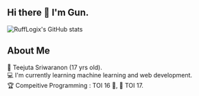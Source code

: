 ## Hi there 👋 I'm Gun.
![RuffLogix's GitHub stats](https://github-readme-stats.vercel.app/api?username=rufflogix&show_icons=true&theme=tokyonight)
## About Me
🐰 Teejuta Sriwaranon (17 yrs old). <br>
💻 I'm currently learning machine learning and web development. <br>
🏆 Compeitive Programming : TOI 16 🥉, 🥈 TOI 17. <br> 


<!--
**RuffLogix/RuffLogix** is a ✨ _special_ ✨ repository because its `README.md` (this file) appears on your GitHub profile.
<p><img align="left" src="https://github-readme-stats.vercel.app/api/top-langs?username=rufflogix&show_icons=true&locale=en&layout=compact" alt="rufflogix" /></p>
Here are some ideas to get you started:

- 🔭 I’m currently working on ...
- 🌱 I’m currently learning ...
- 👯 I’m looking to collaborate on ...
- 🤔 I’m looking for help with ...
- 💬 Ask me about ...
- 📫 How to reach me: ...
- 😄 Pronouns: ...
- ⚡ Fun fact: ...
-->
